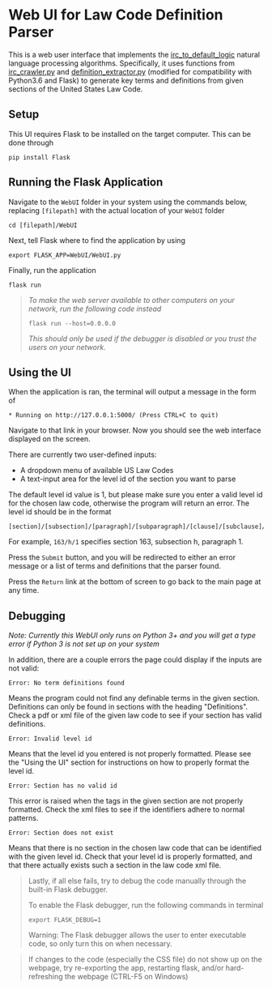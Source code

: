 # Web UI for Law Code Definition Parser
This is a web user interface that implements the [irc_to_default_logic](https://github.com/mpertierra/irc_to_default_logic) natural language processing algorithms. Specifically, it uses functions from [irc_crawler.py](https://github.com/mpertierra/irc_to_default_logic/blob/master/scripts/irc_crawler.py) and [definition_extractor.py](https://github.com/mpertierra/irc_to_default_logic/blob/master/scripts/definition_extractor.py) (modified for compatibility with Python3.6 and Flask) to generate key terms and definitions from given sections of the United States Law Code.

## Setup
This UI requires Flask to be installed on the target computer. This can be done through
```
pip install Flask
```

## Running the Flask Application
Navigate to the ```WebUI``` folder in your system using the commands below, replacing ```[filepath]``` with the actual location of your ```WebUI``` folder

```
cd [filepath]/WebUI
```
Next, tell Flask where to find the application by using
```
export FLASK_APP=WebUI/WebUI.py
```
Finally, run the application
```
flask run
```

>_To make the web server available to other computers on your network, run the following code instead_
>```
>flask run --host=0.0.0.0
>```
>_This should only be used if the debugger is disabled or you trust the users on your network._

## Using the UI
When the application is ran, the terminal will output a message in the form of
```
* Running on http://127.0.0.1:5000/ (Press CTRL+C to quit)
```
Navigate to that link in your browser. Now you should see the web interface displayed on the screen.

There are currently two user-defined inputs:
* A dropdown menu of available US Law Codes
* A text-input area for the level id of the section you want to parse

The default level id value is 1, but please make sure you enter a valid level id for the chosen law code, otherwise the program will return an error. The level id should be in the format
```
[section]/[subsection]/[paragraph]/[subparagraph]/[clause]/[subclause]/[item]/[subitem]/[subsubitem]
```
For example, ```163/h/1``` specifies section 163, subsection h, paragraph 1.

Press the ```Submit``` button, and you will be redirected to either an error message or a list of terms and definitions that the parser found.

Press the ```Return``` link at the bottom of screen to go back to the main page at any time.


## Debugging
*Note: Currently this WebUI only runs on Python 3+ and you will get a type error if Python 3 is not set up on your system*

In addition, there are a couple errors the page could display if the inputs are not valid:
```
Error: No term definitions found
```
Means the program could not find any definable terms in the given section. Definitions can only be found in sections with the heading "Definitions". Check a pdf or xml file of the given law code to see if your section has valid definitions.

```
Error: Invalid level id
```
Means that the level id you entered is not properly formatted. Please see the "Using the UI" section for instructions on how to properly format the level id.

```
Error: Section has no valid id
```
This error is raised when the tags in the given section are not properly formatted. Check the xml files to see if the identifiers adhere to normal patterns.

```
Error: Section does not exist
```
Means that there is no section in the chosen law code that can be identified with the given level id. Check that your level id is properly formatted, and that there actually exists such a section in the law code xml file.

>Lastly, if all else fails, try to debug the code manually through the built-in Flask debugger.
>
>To enable the Flask debugger, run the following commands in terminal
>```
>export FLASK_DEBUG=1
>```
>Warning: The Flask debugger allows the user to enter executable code, so only turn this on when necessary.

>If changes to the code (especially the CSS file) do not show up on the webpage, try re-exporting the app, restarting flask, and/or hard-refreshing the webpage (CTRL-F5 on Windows)
